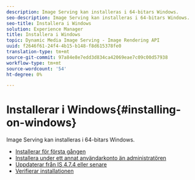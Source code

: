 ```yaml
---
description: Image Serving kan installeras i 64-bitars Windows.
seo-description: Image Serving kan installeras i 64-bitars Windows.
seo-title: Installera i Windows
solution: Experience Manager
title: Installera i Windows
topic: Dynamic Media Image Serving - Image Rendering API
uuid: f2646f61-24f4-4b15-b148-f8d615378fe0
translation-type: tm+mt
source-git-commit: 97a84e8e7edd3d834ca42069eae7c09c00d57938
workflow-type: tm+mt
source-wordcount: '54'
ht-degree: 0%

---
```



# Installerar i Windows{#installing-on-windows}

Image Serving kan installeras i 64-bitars Windows.

* [Installerar för första gången](t-first-time-installation-win.md)
* [Installera under ett annat användarkonto än administratören](t-diff-account-win.md)
* [Uppdaterar från IS 4.7.4 eller senare](t-update-win.md)
* [Verifierar installationen](t-verify-win.md)
